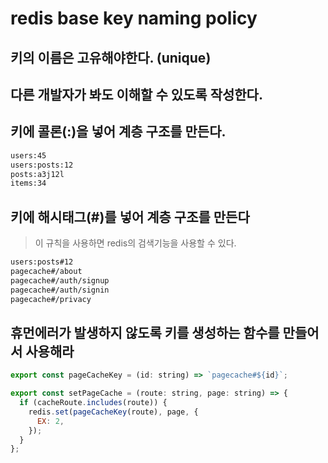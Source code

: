 # redis base key naming policy

## 키의 이름은 고유해야한다. (unique)

## 다른 개발자가 봐도 이해할 수 있도록 작성한다.

## 키에 콜론(:)을 넣어 계층 구조를 만든다.

```sh
users:45
users:posts:12
posts:a3j12l
items:34
```

## 키에 해시태그(#)를 넣어 계층 구조를 만든다

> 이 규칙을 사용하면 redis의 검색기능을 사용할 수 있다.

```sh
users:posts#12
pagecache#/about
pagecache#/auth/signup
pagecache#/auth/signin
pagecache#/privacy
```

## 휴먼에러가 발생하지 않도록 키를 생성하는 함수를 만들어서 사용해라

```js
export const pageCacheKey = (id: string) => `pagecache#${id}`;

export const setPageCache = (route: string, page: string) => {
  if (cacheRoute.includes(route)) {
    redis.set(pageCacheKey(route), page, {
      EX: 2,
    });
  }
};
```
